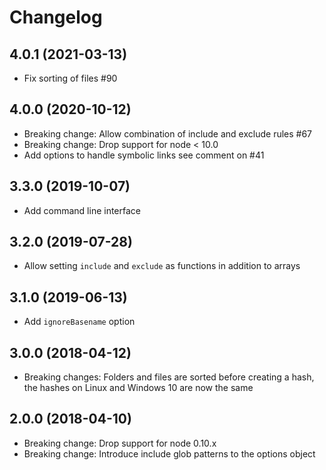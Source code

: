 # Changelog

## 4.0.1 (2021-03-13)
- Fix sorting of files #90

## 4.0.0 (2020-10-12)
- Breaking change: Allow combination of include and exclude rules #67
- Breaking change: Drop support for node < 10.0
- Add options to handle symbolic links see comment on #41

## 3.3.0 (2019-10-07)
- Add command line interface

## 3.2.0 (2019-07-28)
- Allow setting `include` and `exclude` as functions in addition to arrays

## 3.1.0 (2019-06-13)
- Add `ignoreBasename` option

## 3.0.0 (2018-04-12)
- Breaking changes: Folders and files are sorted before creating a hash, the hashes on Linux and Windows 10 are now the same

## 2.0.0 (2018-04-10)
- Breaking change: Drop support for node 0.10.x
- Breaking change: Introduce include glob patterns to the options object
